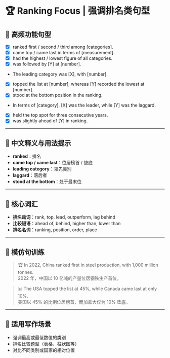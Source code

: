 # 🏆 Ranking Focus | 强调排名类句型

## 🔹 高频功能句型

- [X] ranked first / second / third among [categories].  
- [X] came top / came last in terms of [measurement].  
- [X] had the highest / lowest figure of all categories.  
- [X] was followed by [Y] at [number].  
- The leading category was [X], with [number].  
- [X] topped the list at [number], whereas [Y] recorded the lowest at [number].  
- [X] stood at the bottom position in the ranking.  
- In terms of [category], [X] was the leader, while [Y] was the laggard.  
- [X] held the top spot for three consecutive years.  
- [X] was slightly ahead of [Y] in ranking.

---

## 🔹 中文释义与用法提示

- **ranked**：排名  
- **came top / came last**：位居榜首 / 垫底  
- **leading category**：领先类别  
- **laggard**：落后者  
- **stood at the bottom**：处于最末位  

---

## 🔹 核心词汇

- **排名动词**：rank, top, lead, outperform, lag behind  
- **比较短语**：ahead of, behind, higher than, lower than  
- **排名名词**：ranking, position, order, place  

---

## 🔹 模仿句训练

> 🏆 In 2022, China ranked first in steel production, with 1,000 million tonnes.  
> 2022 年，中国以 10 亿吨的产量位居钢铁生产首位。

> 📊 The USA topped the list at 45%, while Canada came last at only 10%.  
> 美国以 45% 的比例位居榜首，而加拿大仅为 10% 垫底。

---

## 🔹 适用写作场景

- 强调最高或最低数值的类别  
- 排名比较题型（表格、柱状图等）  
- 对比不同类别或国家的相对位置
